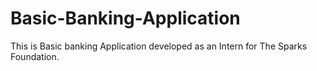 # Basic-Banking-Application
This is Basic banking Application developed as an Intern for The Sparks Foundation.
